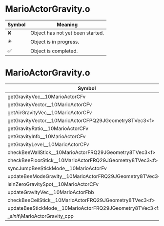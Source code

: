 # MarioActorGravity.o
| Symbol | Meaning 
| ------------- | ------------- 
| :x: | Object has not yet been started. 
| :eight_pointed_black_star: | Object is in progress. 
| :white_check_mark: | Object is completed. 


# MarioActorGravity.o
| Symbol | Decompiled? |
| ------------- | ------------- |
| getGravityVec__10MarioActorCFv | :x: |
| getGravityVector__10MarioActorCFv | :x: |
| getAirGravityVec__10MarioActorCFv | :x: |
| getGravityVector__10MarioActorCFPQ29JGeometry8TVec3&lt;f&gt; | :x: |
| getGravityRatio__10MarioActorCFv | :x: |
| getGravityInfo__10MarioActorCFv | :x: |
| getGravityLevel__10MarioActorCFv | :x: |
| checkBeeWallStick__10MarioActorFRQ29JGeometry8TVec3&lt;f&gt; | :x: |
| checkBeeFloorStick__10MarioActorFRQ29JGeometry8TVec3&lt;f&gt; | :x: |
| syncJumpBeeStickMode__10MarioActorFv | :x: |
| updateBeeModeGravity__10MarioActorFRQ29JGeometry8TVec3&lt;f&gt; | :x: |
| isInZeroGravitySpot__10MarioActorCFv | :x: |
| updateGravityVec__10MarioActorFbb | :x: |
| checkBeeCeilStick__10MarioActorFRQ29JGeometry8TVec3&lt;f&gt; | :x: |
| updateBeeStickMode__10MarioActorFRQ29JGeometry8TVec3&lt;f&gt; | :x: |
| __sinit_\MarioActorGravity_cpp | :x: |

